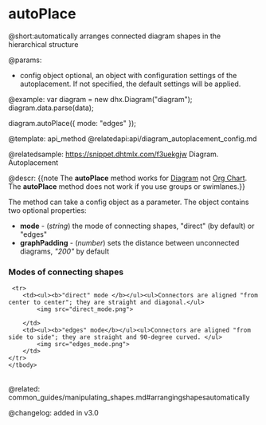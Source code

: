 autoPlace
=============

@short:automatically arranges connected diagram shapes in the hierarchical structure

@params: 
- config    object      optional, an object with configuration settings of the autoplacement. If not specified, the default settings will be applied.

@example: 
var diagram = new dhx.Diagram("diagram");
diagram.data.parse(data);

diagram.autoPlace({
	mode: "edges"
});

@template:	api_method
@relatedapi:api/diagram_autoplacement_config.md

@relatedsample:
https://snippet.dhtmlx.com/f3uekgjw	Diagram. Autoplacement



@descr:
{{note The **autoPlace** method works for [Diagram](diagram_guides.md) not [Org Chart](org_chart_guides.md). The **autoPlace** method does not work if you use groups or swimlanes.}}

The method can take a config object as a parameter. The object contains two optional properties:

- **mode** - (*string*) the mode of connecting shapes, "direct" (by default) or "edges"
- **graphPadding** - (*number*) sets the distance between unconnected diagrams, *"200"* by default

### Modes of connecting shapes

<table cellspacing="0" cellpadding="1" border="0">
	<tbody>
    
	 <tr>
		<td><ul><b>"direct" mode </b></ul><ul>Connectors are aligned "from center to center"; they are straight and diagonal.</ul>
			<img src="direct_mode.png"> 
		
        </td>
		<td><ul><b>"edges" mode</b></ul><ul>Connectors are aligned "from side to side"; they are straight and 90-degree curved. </ul>
    		<img src="edges_mode.png">
		</td>	
	</tr>
   	</tbody>
</table>

@related: common_guides/manipulating_shapes.md#arrangingshapesautomatically
 

@changelog: added in v3.0